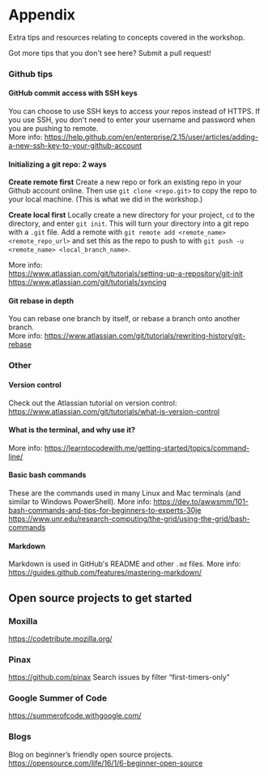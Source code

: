# Appendix
Extra tips and resources relating to concepts covered in the workshop.

Got more tips that you don't see here? Submit a pull request!

### Github tips
#### GitHub commit access with SSH keys
You can choose to use SSH keys to access your repos instead of HTTPS. If you use SSH, you don't need to enter your username and password when you are pushing to remote.  
More info: https://help.github.com/en/enterprise/2.15/user/articles/adding-a-new-ssh-key-to-your-github-account

#### Initializing a git repo: 2 ways
__Create remote first__
Create a new repo or fork an existing repo in your Github account online. Then use `git clone <repo.git>` to copy the repo to your local machine. (This is what we did in the workshop.)

__Create local first__
Locally create a new directory for your project, `cd` to the directory, and enter `git init`. This will turn your directory into a git repo with a `.git` file. Add a remote with `git remote add <remote_name> <remote_repo_url>` and set this as the repo to push to with `git push -u <remote_name> <local_branch_name>`.

More info:  
https://www.atlassian.com/git/tutorials/setting-up-a-repository/git-init  
https://www.atlassian.com/git/tutorials/syncing


#### Git rebase in depth
You can rebase one branch by itself, or rebase a branch onto another branch.   
More info: https://www.atlassian.com/git/tutorials/rewriting-history/git-rebase


### Other
#### Version control
Check out the Atlassian tutorial on version control: 
https://www.atlassian.com/git/tutorials/what-is-version-control

#### What is the terminal, and why use it?
More info: https://learntocodewith.me/getting-started/topics/command-line/

#### Basic bash commands
These are the commands used in many Linux and Mac terminals (and similar to Windows PowerShell).
More info: https://dev.to/awwsmm/101-bash-commands-and-tips-for-beginners-to-experts-30je
https://www.unr.edu/research-computing/the-grid/using-the-grid/bash-commands

#### Markdown
Markdown is used in GitHub's README and other `.md` files.
More info: https://guides.github.com/features/mastering-markdown/

## Open source projects to get started

### Moxilla
https://codetribute.mozilla.org/

### Pinax
https://github.com/pinax 
Search issues  by filter “first-timers-only”

### Google Summer of Code
https://summerofcode.withgoogle.com/ 

### Blogs
Blog on beginner’s friendly open source projects. https://opensource.com/life/16/1/6-beginner-open-source

